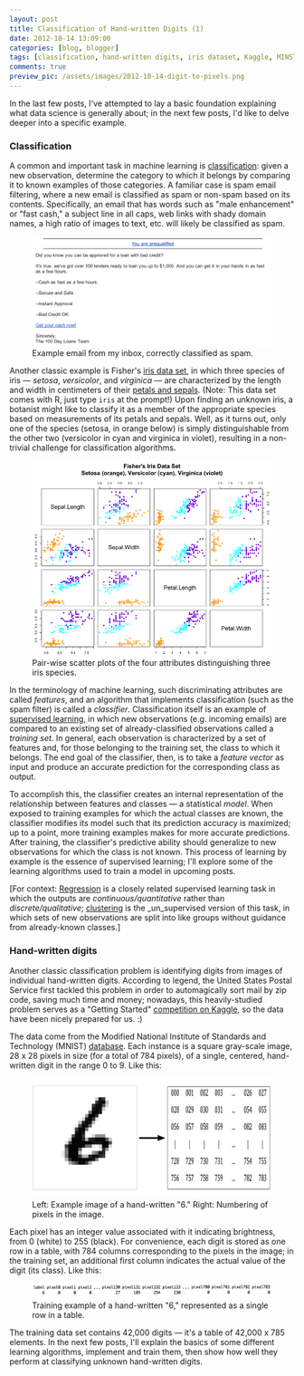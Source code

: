 ```yaml
---
layout: post
title: Classification of Hand-written Digits (1)
date: 2012-10-14 13:09:00
categories: [blog, blogger]
tags: [classification, hand-written digits, iris dataset, Kaggle, MINST, spam email filtering, supervised learning]
comments: true
preview_pic: /assets/images/2012-10-14-digit-to-pixels.png
---
```


In the last few posts, I've attempted to lay a basic foundation explaining what data science is generally about; in the next few posts, I'd like to delve deeper into a specific example.

### Classification

A common and important task in machine learning is [classification](http://en.wikipedia.org/wiki/Statistical_classification): given a new observation, determine the category to which it belongs by comparing it to known examples of those categories. A familiar case is spam email filtering, where a new email is classified as spam or non-spam based on its contents. Specifically, an email that has words such as "male enhancement" or "fast cash," a subject line in all caps, web links with shady domain names, a high ratio of images to text, etc. will likely be classified as spam.

<figure>
  <img class="tqw" src="/assets/images/2012-10-14-spam-email.png" alt="2012-10-14-spam-email.png">
  <figcaption>Example email from my inbox, correctly classified as spam.</figcaption>
</figure>

Another classic example is Fisher's [iris data set](http://en.wikipedia.org/wiki/Iris_flower_data_set), in which three species of iris — _setosa_, _versicolor_, and _virginica_ — are characterized by the length and width in centimeters of their [petals and sepals](http://en.wikipedia.org/wiki/File:Petal-sepal.jpg). (Note: This data set comes with R, just type `iris` at the prompt!) Upon finding an unknown iris, a botanist might like to classify it as a member of the appropriate species based on measurements of its petals and sepals. Well, as it turns out, only one of the species (setosa, in orange below) is simply distinguishable from the other two (versicolor in cyan and virginica in violet), resulting in a non-trivial challenge for classification algorithms.

<figure>
  <img class="tqw" src="/assets/images/2012-10-14-iris-dataset.png" alt="2012-10-14-iris-dataset.png">
  <figcaption>Pair-wise scatter plots of the four attributes distinguishing three iris species.</figcaption>
</figure>

In the terminology of machine learning, such discriminating attributes are called _features_, and an algorithm that implements classification (such as the spam filter) is called a _classifier_. Classification itself is an example of [supervised learning](http://en.wikipedia.org/wiki/Supervised_learning), in which new observations (e.g. incoming emails) are compared to an existing set of already-classified observations called a _training set_. In general, each observation is characterized by a set of features and, for those belonging to the training set, the class to which it belongs. The end goal of the classifier, then, is to take a _feature vector_ as input and produce an accurate prediction for the corresponding class as output.

To accomplish this, the classifier creates an internal representation of the relationship between features and classes — a statistical _model_. When exposed to training examples for which the actual classes are known, the classifier modifies its model such that its prediction accuracy is maximized; up to a point, more training examples makes for more accurate predictions. After training, the classifier's predictive ability should generalize to new observations for which the class is not known. This process of learning by example is the essence of supervised learning; I'll explore some of the learning algorithms used to train a model in upcoming posts.

[For context: [Regression](http://en.wikipedia.org/wiki/Regression_analysis) is a closely related supervised learning task in which the outputs are _continuous/quantitative_ rather than _discrete/qualitative_; [clustering](http://en.wikipedia.org/wiki/Data_clustering) is the _un_supervised version of this task, in which sets of new observations are split into like groups without guidance from already-known classes.]
<!--more-->

### Hand-written digits

Another classic classification problem is identifying digits from images of individual hand-written digits. According to legend, the United States Postal Service first tackled this problem in order to automagically sort mail by zip code, saving much time and money; nowadays, this heavily-studied problem serves as a "Getting Started" [competition on Kaggle](http://www.kaggle.com/c/digit-recognizer), so the data have been nicely prepared for us. :)

The data come from the Modified National Institute of Standards and Technology (MNIST) [database](http://yann.lecun.com/exdb/mnist/index.html). Each instance is a square gray-scale image, 28 x 28 pixels in size (for a total of 784 pixels), of a single, centered, hand-written digit in the range 0 to 9. Like this:

<figure>
  <img class="tqw" src="/assets/images/2012-10-14-digit-to-pixels.png" alt="2012-10-14-digit-to-pixels.png">
  <figcaption>Left: Example image of a hand-written "6." Right: Numbering of pixels in the image.</figcaption>
</figure>

Each pixel has an integer value associated with it indicating brightness, from 0 (white) to 255 (black). For convenience, each digit is stored as one row in a table, with 784 columns corresponding to the pixels in the image; in the training set, an additional first column indicates the actual value of the digit (its class). Like this:

<figure>
  <img class="fullw" src="/assets/images/2012-10-14-digit-feature-vector.png" alt="2012-10-14-digit-feature-vector.png">
  <figcaption>Training example of a hand-written "6," represented as a single row in a table.</figcaption>
</figure>

The training data set contains 42,000 digits — it's a table of 42,000 x 785 elements. In the next few posts, I'll explain the basics of some different learning algorithms, implement and train them, then show how well they perform at classifying unknown hand-written digits.
